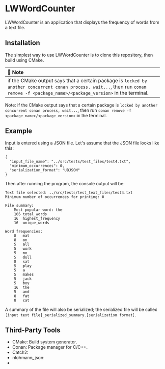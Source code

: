 # LWWordCounter

LWWordCounter is an application that displays the frequency of words from a text file.

## Installation

The simplest way to use LWWordCounter is to clone this repository, then build using CMake.


| :memo: Note                                                                                                                                                                            |
|:---------------------------------------------------------------------------------------------------------------------------------------------------------------------------------------|
| if the CMake output says that a certain package is `locked by another concurrent conan process, wait...`, then run `conan remove -f <package_name>/<package_version>` in the terminal. |

Note: if the CMake output says that a certain package is `locked by another concurrent conan
process, wait...`, then run `conan remove -f <package_name>/<package_version>` in the terminal.

## Example

Input is entered using a JSON file. Let's assume that the JSON file looks like this:

```
{
  "input_file_name": "../src/tests/test_files/test4.txt",
  "minimum_occurrences": 0,
  "serialization_format": "UBJSON"
}
```

Then after running the program, the console output will be:

```
Text file selected: ../src/tests/test_text_files/test4.txt
Minimum number of occurrences for printing: 0

File summary:
    Most popular word: the
    106 total_words
    16  highest_frequency
    16  unique_words

Word frequencies:
    8   mat
    8   on
    5   all
    5   work
    5   no
    5   dull
    8   sat
    5   play
    5   a
    5   makes
    5   jack
    5   boy
    16  the
    5   and
    8   fat
    8   cat
```

A summary of the file will also be serialized; the serialized file will be called
`[input text file]_serialized_summary.[serialization format]`.

## Third-Party Tools

- CMake: Build system generator.
- Conan: Package manager for C/C++.
- Catch2: 
- nlohmann_json: 
- 
